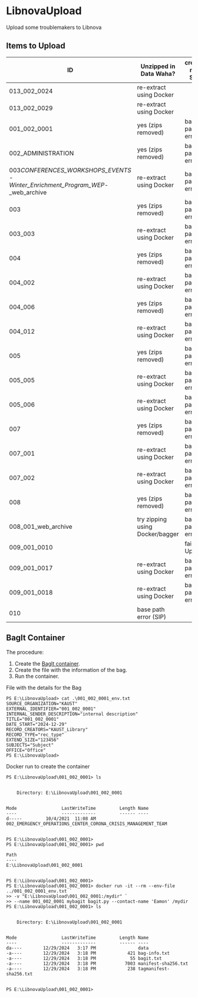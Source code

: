 # LibnovaUpload

Upload some troublemakers to Libnova

## Items to Upload

| ID                                                                                  | Unzipped in Data Waha?          | created new SIP? | December 2024 Priority | Note                                                           |
| ----------------------------------------------------------------------------------- | ------------------------------- | ---------------- | ---------------------- | -------------------------------------------------------------- |
| 013_002_0024                                                                        | re-extract using Docker         |                  | High                   | Not Found in Datawaha, Preservica AWS or FRED                  |
| 013_002_0029                                                                        | re-extract using Docker         |                  | High                   | Not Found in Datawaha, Preservica AWS or FRED                  |
| 001_002_0001                                                                        | yes (zips removed)              | base path error  | Medium                 | New bag in E:\LibnovaUpload                                    |
| 002_ADMINISTRATION                                                                  | yes (zips removed)              | base path error  | Medium                 | New bag in E:\LibnovaUpload                                    |
| 003*CONFERENCES_WORKSHOPS_EVENTS -<br> Winter_Enrichment_Program_WEP*-\_web_archive | re-extract using Docker         | base path error  | Medium                 | /mnt/datawaha/preservica/work/003_CONFERENCES_WORKSHOPS_EVENTS <br> E:\LibnovaUpload\003_CONFERENCES_WORKSHOPS_EVENTS|
| 003                                                                                 | yes (zips removed)              | base path error  | Medium                 |
| 003_003                                                                             | re-extract using Docker         | base path error  | Medium                 | E:\LibnovaUpload\003_RESEARCH\003_COMPUTER_ELECTRICAL_AND_MATHEMATICAL_SCIENCES |
| 004                                                                                 | yes (zips removed)              | base path error  | Medium                 |
| 004_002                                                                             | re-extract using Docker         | base path error  | Medium                 | E:\LibnovaUpload\004_STUDENT_AND_STUDENT_SERVICES\002_ENGLISH_LANGUAGE_AND_COMMUNICATION_PROGRAM |
| 004_006                                                                             | yes (zips removed)              | base path error  | Medium                 | E:\LibnovaUpload\004_STUDENT_AND_STUDENT_SERVICES\006_MATERIAL_RESEARCH_SOCIETY__STUDENT_CHAPTER |
| 004_012                                                                             | re-extract using Docker         | base path error  | Medium                 | E:\LibnovaUpload\004_STUDENT_AND_STUDENT_SERVICES\012_KAUST_SCHOLARSHIPS |
| 005                                                                                 | yes (zips removed)              | base path error  | Medium                 ||
| 005_005                                                                             | re-extract using Docker         | base path error  | Medium                 ||
| 005_006                                                                             | re-extract using Docker         | base path error  | Medium                 ||
| 007                                                                                 | yes (zips removed)              | base path error  | Medium                 ||
| 007_001                                                                             | re-extract using Docker         | base path error  | Medium                 ||
| 007_002                                                                             | re-extract using Docker         | base path error  | Medium                 ||
| 008                                                                                 | yes (zips removed)              | base path error  | Medium                 ||
| 008_001_web_archive                                                                 | try zipping using Docker/bagger | base path error  | Medium                 ||
| 009_001_0010                                                                        |                                 | failed Upload    | Medium                 ||
| 009_001_0017                                                                        | re-extract using Docker         | base path error  | Medium                 ||
| 009_001_0018                                                                        | re-extract using Docker         | base path error  | Medium                 ||
| 010                                                                                 | base path error (SIP)           |                  | Medium                 ||

## BagIt Container

The procedure:

1. Create the [BagIt container](https://github.com/kaust-library/clamdock?tab=readme-ov-file#bagit).
1. Create the file with the information of the bag.
1. Run the container.

File with the details for the Bag

```
PS E:\LibnovaUpload> cat .\001_002_0001_env.txt
SOURCE_ORGANIZATION="KAUST"
EXTERNAL_IDENTIFIER="001_002_0001"
INTERNAL_SENDER_DESCRIPTION="internal description"
TITLE="001_002_0001"
DATE_START="2024-12-29"
RECORD_CREATORS="KAUST_Library"
RECORD_TYPE="rec_type"
EXTEND_SIZE="123456"
SUBJECTS="Subject"
OFFICE="Office"
PS E:\LibnovaUpload>
```

Docker run to create the container

```
PS E:\LibnovaUpload\001_002_0001> ls


    Directory: E:\LibnovaUpload\001_002_0001


Mode                 LastWriteTime         Length Name
----                 -------------         ------ ----
d-----         10/4/2021  11:08 AM                002_EMERGENCY_OPERATIONS_CENTER_CORONA_CRISIS_MANAGEMENT_TEAM


PS E:\LibnovaUpload\001_002_0001>
PS E:\LibnovaUpload\001_002_0001> pwd

Path
----
E:\LibnovaUpload\001_002_0001


PS E:\LibnovaUpload\001_002_0001>
PS E:\LibnovaUpload\001_002_0001> docker run -it --rm --env-file ../001_002_0001_env.txt `
>> -v "E:\LibnovaUpload\001_002_0001:/mydir" `
>> --name 001_002_0001 mybagit bagit.py --contact-name 'Eamon' /mydir
PS E:\LibnovaUpload\001_002_0001> ls


    Directory: E:\LibnovaUpload\001_002_0001


Mode                 LastWriteTime         Length Name
----                 -------------         ------ ----
da----        12/29/2024   3:17 PM                data
-a----        12/29/2024   3:18 PM            421 bag-info.txt
-a----        12/29/2024   3:18 PM             55 bagit.txt
-a----        12/29/2024   3:18 PM           7003 manifest-sha256.txt
-a----        12/29/2024   3:18 PM            238 tagmanifest-sha256.txt


PS E:\LibnovaUpload\001_002_0001>
```
